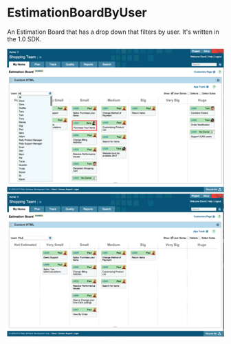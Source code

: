 EstimationBoardByUser
=====================

An Estimation Board that has a drop down that filters by user. It's written in the 1.0 SDK.

![screenshot](screenshot1.png)
![screenshot](screenshot2.png)

